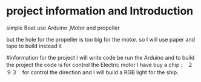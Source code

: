 # project information and Introduction
simple Boat use Arduino ,Motor and propeller

but the hole for the propeller is too big for the motor.
so I will use paper and tape to build instead it

#information for the project
I will write code be run the Arduino and to build the project
the code is for control the Electric motor
I have buy a chip :　２９３　for control the direction
and I will build a RGB light for the ship.


